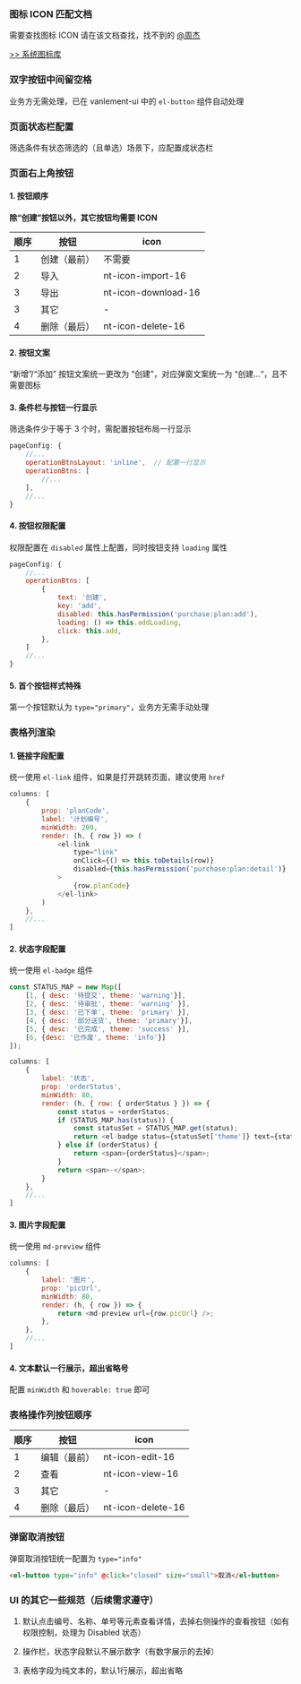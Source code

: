<!--
 * @Author: lingyong.zeng
 * @Date: 2021-09-28 15:45:29
 * @LastEditors: 蔡远程
 * @LastEditTime: 2022-03-01 14:07:17
 * @Description: 
 * @FilePath: /nextop-docs/src/views/sass-dev-guide/list-page-ui.md
-->
### 图标 ICON 匹配文档
需要查找图标 ICON 请在该文档查找，找不到的 [@周杰]()

[>> 系统图标库](https://puddle-wildcat-d36.notion.site/84fc001539de454997c3ac5bbf2b6399)

### 双字按钮中间留空格
业务方无需处理，已在 vanlement-ui 中的 `el-button` 组件自动处理

### 页面状态栏配置
筛选条件有状态筛选的（且单选）场景下，应配置成状态栏

### 页面右上角按钮

#### 1. 按钮顺序

**除“创建”按钮以外，其它按钮均需要 ICON**

| 顺序 | 按钮 | icon 
| -- | -- | -- |
| 1 | 创建（最前）| 不需要
| 2 | 导入 | nt-icon-import-16
| 3 | 导出 | nt-icon-download-16
| 3 | 其它 | -
| 4 | 删除（最后） | nt-icon-delete-16

#### 2. 按钮文案

“新增”/“添加” 按钮文案统一更改为 “创建”，对应弹窗文案统一为 “创建...“，且不需要图标

#### 3. 条件栏与按钮一行显示

筛选条件少于等于 3 个时，需配置按钮布局一行显示

```js
pageConfig: {
    //...
    operationBtnsLayout: 'inline',  // 配置一行显示
    operationBtns: [
        //...
    ],
    //...
}
```

#### 4. 按钮权限配置

权限配置在 `disabled` 属性上配置，同时按钮支持 `loading` 属性

```js
pageConfig: {
    //...
    operationBtns: [
        {
            text: '创建',
            key: 'add',
            disabled: this.hasPermission('purchase:plan:add'),
            loading: () => this.addLoading,
            click: this.add,
        },
    ]
    //...
}
```

#### 5. 首个按钮样式特殊

 第一个按钮默认为 `type="primary"`，业务方无需手动处理


### 表格列渲染

#### 1. 链接字段配置
统一使用 `el-link` 组件，如果是打开跳转页面，建议使用 `href`
```js
columns: [
    {
        prop: 'planCode',
        label: '计划编号',
        minWidth: 200,
        render: (h, { row }) => (
            <el-link
                type="link"
                onClick={() => this.toDetails(row)}
                disabled={this.hasPermission('purchase:plan:detail')}  // 权限配置
            >
                {row.planCode}
            </el-link>
        )
    },
    //...
]
```

#### 2. 状态字段配置
统一使用 `el-badge` 组件

```js
const STATUS_MAP = new Map([
    [1, { desc: '待提交', theme: 'warning'}],
    [2, { desc: '待审批', theme: 'warning' }],
    [3, { desc: '已下单', theme: 'primary' }],
    [4, { desc: '部分送货', theme: 'primary'}],
    [5, { desc: '已完成', theme: 'success' }],
    [6, {desc: '已作废', theme: 'info'}]
]);

columns: [
    {
        label: '状态',
        prop: 'orderStatus',
        minWidth: 80,
        render: (h, { row: { orderStatus } }) => {
            const status = +orderStatus;
            if (STATUS_MAP.has(status)) {
                const statusSet = STATUS_MAP.get(status);
                return <el-badge status={statusSet['theme']} text={statusSet['desc']}/>;
            } else if (orderStatus) {
                return <span>{orderStatus}</span>;
            }
            return <span>-</span>;
        }
    },
    //...
]
```

#### 3. 图片字段配置
统一使用 `md-preview` 组件

```js
columns: [
    {
        label: '图片',
        prop: 'picUrl',
        minWidth: 80,
        render: (h, { row }) => {
            return <md-preview url={row.picUrl} />;
        },
    },
    //...
]
```

#### 4. 文本默认一行展示，超出省略号

配置 `minWidth` 和 `hoverable: true` 即可

### 表格操作列按钮顺序

| 顺序 | 按钮 | icon 
| -- | -- | -- |
| 1 | 编辑（最前）| nt-icon-edit-16
| 2 | 查看 | nt-icon-view-16
| 3 | 其它 | -
| 4 | 删除（最后） | nt-icon-delete-16


### 弹窗取消按钮

弹窗取消按钮统一配置为 `type="info"`

```html
<el-button type="info" @click="closed" size="small">取消</el-button>
```

### UI 的其它一些规范（后续需求遵守）
1. 默认点击编号、名称、单号等元素查看详情，去掉右侧操作的查看按钮（如有权限控制，处理为 Disabled 状态）

2. 操作栏，状态字段默认不展示数字（有数字展示的去掉）

3. 表格字段为纯文本的，默认1行展示，超出省略
